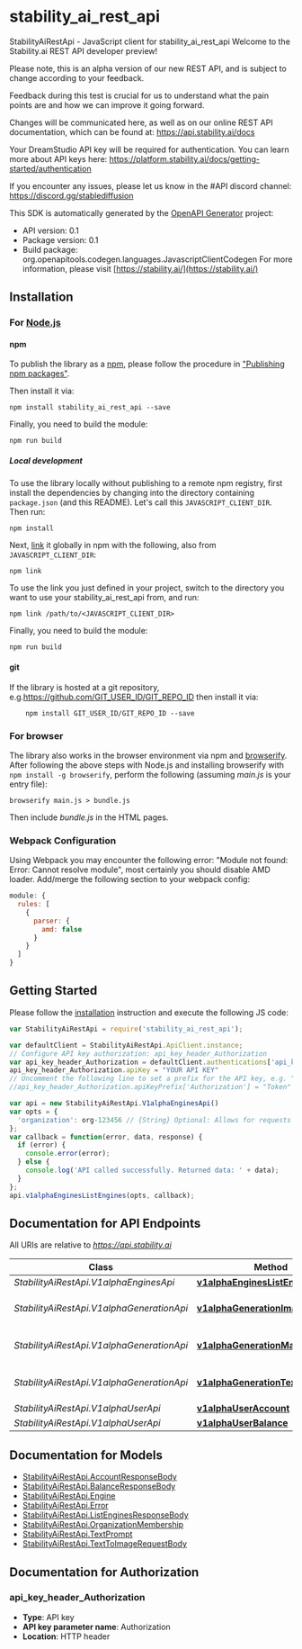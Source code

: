 # stability_ai_rest_api

StabilityAiRestApi - JavaScript client for stability_ai_rest_api
Welcome to the Stability.ai REST API developer preview!

Please note, this is an alpha version of our new REST API, and is subject to change according to
your feedback.

Feedback during this test is crucial for us to understand what the pain points are and how we can
improve it going forward.

Changes will be communicated here, as well as on our online REST API documentation, which can be
found at: https://api.stability.ai/docs

Your DreamStudio API key will be required for authentication. You can learn more about API keys
here: https://platform.stability.ai/docs/getting-started/authentication

If you encounter any issues, please let us know in the #API discord channel:
https://discord.gg/stablediffusion

This SDK is automatically generated by the [OpenAPI Generator](https://openapi-generator.tech) project:

- API version: 0.1
- Package version: 0.1
- Build package: org.openapitools.codegen.languages.JavascriptClientCodegen
For more information, please visit [https://stability.ai/](https://stability.ai/)

## Installation

### For [Node.js](https://nodejs.org/)

#### npm

To publish the library as a [npm](https://www.npmjs.com/), please follow the procedure in ["Publishing npm packages"](https://docs.npmjs.com/getting-started/publishing-npm-packages).

Then install it via:

```shell
npm install stability_ai_rest_api --save
```

Finally, you need to build the module:

```shell
npm run build
```

##### Local development

To use the library locally without publishing to a remote npm registry, first install the dependencies by changing into the directory containing `package.json` (and this README). Let's call this `JAVASCRIPT_CLIENT_DIR`. Then run:

```shell
npm install
```

Next, [link](https://docs.npmjs.com/cli/link) it globally in npm with the following, also from `JAVASCRIPT_CLIENT_DIR`:

```shell
npm link
```

To use the link you just defined in your project, switch to the directory you want to use your stability_ai_rest_api from, and run:

```shell
npm link /path/to/<JAVASCRIPT_CLIENT_DIR>
```

Finally, you need to build the module:

```shell
npm run build
```

#### git

If the library is hosted at a git repository, e.g.https://github.com/GIT_USER_ID/GIT_REPO_ID
then install it via:

```shell
    npm install GIT_USER_ID/GIT_REPO_ID --save
```

### For browser

The library also works in the browser environment via npm and [browserify](http://browserify.org/). After following
the above steps with Node.js and installing browserify with `npm install -g browserify`,
perform the following (assuming *main.js* is your entry file):

```shell
browserify main.js > bundle.js
```

Then include *bundle.js* in the HTML pages.

### Webpack Configuration

Using Webpack you may encounter the following error: "Module not found: Error:
Cannot resolve module", most certainly you should disable AMD loader. Add/merge
the following section to your webpack config:

```javascript
module: {
  rules: [
    {
      parser: {
        amd: false
      }
    }
  ]
}
```

## Getting Started

Please follow the [installation](#installation) instruction and execute the following JS code:

```javascript
var StabilityAiRestApi = require('stability_ai_rest_api');

var defaultClient = StabilityAiRestApi.ApiClient.instance;
// Configure API key authorization: api_key_header_Authorization
var api_key_header_Authorization = defaultClient.authentications['api_key_header_Authorization'];
api_key_header_Authorization.apiKey = "YOUR API KEY"
// Uncomment the following line to set a prefix for the API key, e.g. "Token" (defaults to null)
//api_key_header_Authorization.apiKeyPrefix['Authorization'] = "Token"

var api = new StabilityAiRestApi.V1alphaEnginesApi()
var opts = {
  'organization': org-123456 // {String} Optional: Allows for requests to be scoped to an organization other than the user's default.  If not provided, the user's default organization will be used.
};
var callback = function(error, data, response) {
  if (error) {
    console.error(error);
  } else {
    console.log('API called successfully. Returned data: ' + data);
  }
};
api.v1alphaEnginesListEngines(opts, callback);

```

## Documentation for API Endpoints

All URIs are relative to *https://api.stability.ai*

Class | Method | HTTP request | Description
------------ | ------------- | ------------- | -------------
*StabilityAiRestApi.V1alphaEnginesApi* | [**v1alphaEnginesListEngines**](docs/V1alphaEnginesApi.md#v1alphaEnginesListEngines) | **GET** /v1alpha/engines/list | list
*StabilityAiRestApi.V1alphaGenerationApi* | [**v1alphaGenerationImageToImage**](docs/V1alphaGenerationApi.md#v1alphaGenerationImageToImage) | **POST** /v1alpha/generation/{engine_id}/image-to-image | image-to-image
*StabilityAiRestApi.V1alphaGenerationApi* | [**v1alphaGenerationMasking**](docs/V1alphaGenerationApi.md#v1alphaGenerationMasking) | **POST** /v1alpha/generation/{engine_id}/image-to-image/masking | image-to-image/masking
*StabilityAiRestApi.V1alphaGenerationApi* | [**v1alphaGenerationTextToImage**](docs/V1alphaGenerationApi.md#v1alphaGenerationTextToImage) | **POST** /v1alpha/generation/{engine_id}/text-to-image | text-to-image
*StabilityAiRestApi.V1alphaUserApi* | [**v1alphaUserAccount**](docs/V1alphaUserApi.md#v1alphaUserAccount) | **GET** /v1alpha/user/account | account
*StabilityAiRestApi.V1alphaUserApi* | [**v1alphaUserBalance**](docs/V1alphaUserApi.md#v1alphaUserBalance) | **GET** /v1alpha/user/balance | balance


## Documentation for Models

 - [StabilityAiRestApi.AccountResponseBody](docs/AccountResponseBody.md)
 - [StabilityAiRestApi.BalanceResponseBody](docs/BalanceResponseBody.md)
 - [StabilityAiRestApi.Engine](docs/Engine.md)
 - [StabilityAiRestApi.Error](docs/Error.md)
 - [StabilityAiRestApi.ListEnginesResponseBody](docs/ListEnginesResponseBody.md)
 - [StabilityAiRestApi.OrganizationMembership](docs/OrganizationMembership.md)
 - [StabilityAiRestApi.TextPrompt](docs/TextPrompt.md)
 - [StabilityAiRestApi.TextToImageRequestBody](docs/TextToImageRequestBody.md)


## Documentation for Authorization



### api_key_header_Authorization


- **Type**: API key
- **API key parameter name**: Authorization
- **Location**: HTTP header

